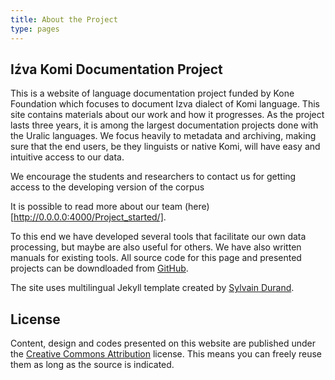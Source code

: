 ```yaml
---
title: About the Project
type: pages
---
```


## Iźva Komi Documentation Project

This is a website of language documentation project funded by Kone Foundation which focuses to document Izva dialect of Komi language. This site contains materials about our work and how it progresses. As the project lasts three years, it is among the largest documentation projects done with the Uralic languages. We focus heavily to metadata and archiving, making sure that the end users, be they linguists or native Komi, will have easy and intuitive access to our data.

We encourage the students and researchers to contact us for getting access to the developing version of the corpus

It is possible to read more about our team (here)[http://0.0.0.0:4000/Project_started/].

To this end we have developed several tools that facilitate our own data processing, but maybe are also useful for others. We have also written manuals for existing tools. All source code for this page and presented projects can be downdloaded from [GitHub](https://github.com/).

The site uses multilingual Jekyll template created by [Sylvain Durand](https://github.com/sylvaindurand/sylvaindurand.github.io).

## License
Content, design and codes presented on this website are published under the [Creative Commons Attribution](http://creativecommons.org/licenses/by/4.0/) license. This means you can freely reuse them as long as the source is indicated.